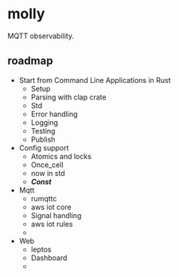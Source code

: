 # molly
MQTT observability.

## roadmap
- Start from Command Line Applications in Rust
    - Setup
    - Parsing with clap crate
    - Std
    - Error handling
    - Logging
    - Testing
    - Publish
- Config support
    - Atomics and locks 
    - Once_cell
    - now in std
    - ***Const***
- Mqtt
    - rumqttc
    - aws iot core
    - Signal handling
    - aws iot rules
    - 
- Web
    - leptos
    - Dashboard
    - 